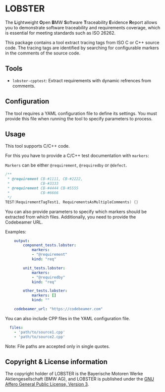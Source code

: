 # LOBSTER

The **L**ightweight **O**pen **B**MW **S**oftware **T**raceability
**E**vidence **R**eport allows you to demonstrate software traceability
and requirements coverage, which is essential for meeting standards
such as ISO 26262.

This package contains a tool extract tracing tags from ISO C or C++
source code. The tracing tags are identified by searching for configurable 
markers in the comments of the source code.

## Tools

* `lobster-cpptest`: Extract requirements with dynamic refrences 
  from comments.

## Configuration

The tool requires a YAML configuration file to define its settings.
You must provide this file when running the tool to specify parameters to process.

## Usage

This tool supports C/C++ code.

For this you have to provide a C/C++ test documentation with `markers`:

`Markers` can be either `@requirement`, `@requiredby` or `@defect`.

```cpp
/**
 * @requirement CB-#1111, CB-#2222,
 *              CB-#3333
 * @requirement CB-#4444 CB-#5555
 *              CB-#6666
 */
TEST(RequirementTagTest1, RequirementsAsMultipleComments) {}
```
You can also provide parameters to specify which markers should be extracted from which files.
Additionally, you need to provide the Codebeamer URL.

Examples:

```yaml
    output:
        component_tests.lobster:
            markers:
            - "@requirement"
            kind: "req"

        unit_tests.lobster:
            markers:
            - "@requiredby"
            kind: "req"

        other_tests.lobster:
            markers: []
            kind: ""

    codebeamer_url: "https://codebeamer.com"
 ```
You can also include CPP files in the YAML configuration file.

```yaml
  files:
    - 'path/to/source1.cpp'
    - 'path/to/source2.cpp'
```
Note: File paths are accepted only in single quotes.

## Copyright & License information

The copyright holder of LOBSTER is the Bayerische Motoren Werke
Aktiengesellschaft (BMW AG), and LOBSTER is published under the [GNU
Affero General Public License, Version
3](https://github.com/bmw-software-engineering/lobster/blob/main/LICENSE.md).
